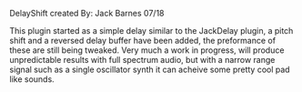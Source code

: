 DelayShift
created By: Jack Barnes 07/18

This plugin started as a simple delay similar to the JackDelay plugin, a pitch shift and a reversed delay buffer have been added, the preformance of these are still being tweaked.
Very much a work in progress, will produce unpredictable results with full spectrum audio, but with a narrow range signal such as a single oscillator synth it can acheive some pretty cool pad like sounds. 